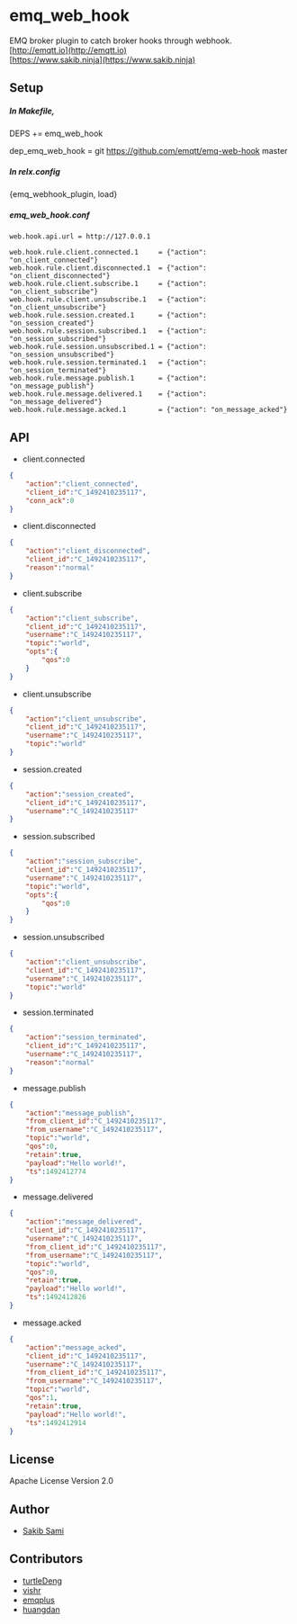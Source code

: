 
emq_web_hook
=====

EMQ broker plugin to catch broker hooks through webhook.<br>
[http://emqtt.io](http://emqtt.io)<br>
[https://www.sakib.ninja](https://www.sakib.ninja)

Setup
-----

##### In Makefile,

DEPS += emq_web_hook

dep_emq_web_hook = git https://github.com/emqtt/emq-web-hook master

##### In relx.config

{emq_webhook_plugin, load}

##### emq_web_hook.conf
```
web.hook.api.url = http://127.0.0.1

web.hook.rule.client.connected.1     = {"action": "on_client_connected"}
web.hook.rule.client.disconnected.1  = {"action": "on_client_disconnected"}
web.hook.rule.client.subscribe.1     = {"action": "on_client_subscribe"}
web.hook.rule.client.unsubscribe.1   = {"action": "on_client_unsubscribe"}
web.hook.rule.session.created.1      = {"action": "on_session_created"}
web.hook.rule.session.subscribed.1   = {"action": "on_session_subscribed"}
web.hook.rule.session.unsubscribed.1 = {"action": "on_session_unsubscribed"}
web.hook.rule.session.terminated.1   = {"action": "on_session_terminated"}
web.hook.rule.message.publish.1      = {"action": "on_message_publish"}
web.hook.rule.message.delivered.1    = {"action": "on_message_delivered"}
web.hook.rule.message.acked.1        = {"action": "on_message_acked"}

```

API
----
* client.connected
```json
{
    "action":"client_connected",
    "client_id":"C_1492410235117",
    "conn_ack":0
}
```

* client.disconnected
```json
{
    "action":"client_disconnected",
    "client_id":"C_1492410235117",
    "reason":"normal"
}
```

* client.subscribe
```json
{
    "action":"client_subscribe",
    "client_id":"C_1492410235117",
    "username":"C_1492410235117",
    "topic":"world",
    "opts":{
        "qos":0
    }
}
```

* client.unsubscribe
```json
{
    "action":"client_unsubscribe",
    "client_id":"C_1492410235117",
    "username":"C_1492410235117",
    "topic":"world"
}
```

* session.created
```json
{
    "action":"session_created",
    "client_id":"C_1492410235117",
    "username":"C_1492410235117"
}
```

* session.subscribed
```json
{
    "action":"session_subscribe",
    "client_id":"C_1492410235117",
    "username":"C_1492410235117",
    "topic":"world",
    "opts":{
        "qos":0
    }
}
```

* session.unsubscribed
```json
{
    "action":"client_unsubscribe",
    "client_id":"C_1492410235117",
    "username":"C_1492410235117",
    "topic":"world"
}
```

* session.terminated
```json
{
    "action":"session_terminated",
    "client_id":"C_1492410235117",
    "username":"C_1492410235117",
    "reason":"normal"
}
```

* message.publish
```json
{
    "action":"message_publish",
    "from_client_id":"C_1492410235117",
    "from_username":"C_1492410235117",
    "topic":"world",
    "qos":0,
    "retain":true,
    "payload":"Hello world!",
    "ts":1492412774
}
```

* message.delivered
```json
{
    "action":"message_delivered",
    "client_id":"C_1492410235117",
    "username":"C_1492410235117",
    "from_client_id":"C_1492410235117",
    "from_username":"C_1492410235117",
    "topic":"world",
    "qos":0,
    "retain":true,
    "payload":"Hello world!",
    "ts":1492412826
}
```

* message.acked
```json
{
    "action":"message_acked",
    "client_id":"C_1492410235117",
    "username":"C_1492410235117",
    "from_client_id":"C_1492410235117",
    "from_username":"C_1492410235117",
    "topic":"world",
    "qos":1,
    "retain":true,
    "payload":"Hello world!",
    "ts":1492412914
}
```

License
-------

Apache License Version 2.0

Author
------

* [Sakib Sami](https://github.com/s4kibs4mi)

Contributors
------

* [turtleDeng](https://github.com/turtleDeng)
* [vishr](https://github.com/vishr)
* [emqplus](https://github.com/emqplus)
* [huangdan](https://github.com/huangdan)
